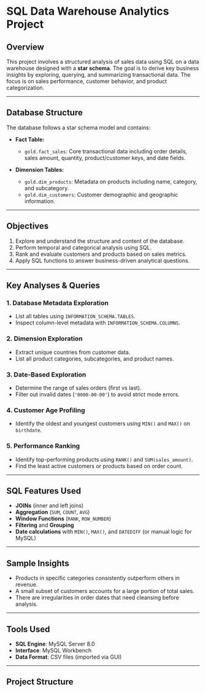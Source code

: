 # SQL Data Warehouse Analytics Project

##  Overview

This project involves a structured analysis of sales data using SQL on a data warehouse designed with a **star schema**. The goal is to derive key business insights by exploring, querying, and summarizing transactional data. The focus is on sales performance, customer behavior, and product categorization.

---

##  Database Structure

The database follows a star schema model and contains:

- **Fact Table:**
  - `gold.fact_sales`: Core transactional data including order details, sales amount, quantity, product/customer keys, and date fields.

- **Dimension Tables:**
  - `gold.dim_products`: Metadata on products including name, category, and subcategory.
  - `gold.dim_customers`: Customer demographic and geographic information.

---

## Objectives

1. Explore and understand the structure and content of the database.
2. Perform temporal and categorical analysis using SQL.
3. Rank and evaluate customers and products based on sales metrics.
4. Apply SQL functions to answer business-driven analytical questions.

---

##  Key Analyses & Queries

### 1. **Database Metadata Exploration**
- List all tables using `INFORMATION_SCHEMA.TABLES`.
- Inspect column-level metadata with `INFORMATION_SCHEMA.COLUMNS`.

### 2. **Dimension Exploration**
- Extract unique countries from customer data.
- List all product categories, subcategories, and product names.

### 3. **Date-Based Exploration**
- Determine the range of sales orders (first vs last).
- Filter out invalid dates (`'0000-00-00'`) to avoid strict mode errors.

### 4. **Customer Age Profiling**
- Identify the oldest and youngest customers using `MIN()` and `MAX()` on `birthdate`.

### 5. **Performance Ranking**
- Identify top-performing products using `RANK()` and `SUM(sales_amount)`.
- Find the least active customers or products based on order count.

---

##  SQL Features Used

- **JOINs** (inner and left joins)
- **Aggregation** (`SUM`, `COUNT`, `AVG`)
- **Window Functions** (`RANK`, `ROW_NUMBER`)
- **Filtering** and **Grouping**
- **Date calculations** with `MIN()`, `MAX()`, and `DATEDIFF` (or manual logic for MySQL)

---

##  Sample Insights

- Products in specific categories consistently outperform others in revenue.
- A small subset of customers accounts for a large portion of total sales.
- There are irregularities in order dates that need cleansing before analysis.

---

## Tools Used

- **SQL Engine**: MySQL Server 8.0
- **Interface**: MySQL Workbench
- **Data Format**: CSV files (imported via GUI)

---

## Project Structure

